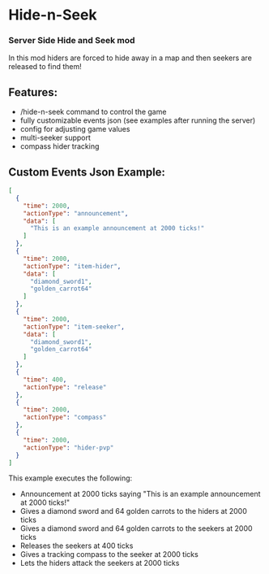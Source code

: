 # Hide-n-Seek
### Server Side Hide and Seek mod

In this mod hiders are forced to hide away in a map and then seekers are released to find them!

## Features:
- /hide-n-seek command to control the game
- fully customizable events json (see examples after running the server)
- config for adjusting game values
- multi-seeker support
- compass hider tracking

## Custom Events Json Example:
```json
[
  {
    "time": 2000,
    "actionType": "announcement",
    "data": [
      "This is an example announcement at 2000 ticks!"
    ]
  },
  {
    "time": 2000,
    "actionType": "item-hider",
    "data": [
      "diamond_sword1",
      "golden_carrot64"
    ]
  },
  {
    "time": 2000,
    "actionType": "item-seeker",
    "data": [
      "diamond_sword1",
      "golden_carrot64"
    ]
  },
  {
    "time": 400,
    "actionType": "release"
  },
  {
    "time": 2000,
    "actionType": "compass"
  },
  {
    "time": 2000,
    "actionType": "hider-pvp"
  }
]
```
This example executes the following:
- Announcement at 2000 ticks saying "This is an example announcement at 2000 ticks!"
- Gives a diamond sword and 64 golden carrots to the hiders at 2000 ticks
- Gives a diamond sword and 64 golden carrots to the seekers at 2000 ticks
- Releases the seekers at 400 ticks
- Gives a tracking compass to the seeker at 2000 ticks
- Lets the hiders attack the seekers at 2000 ticks
